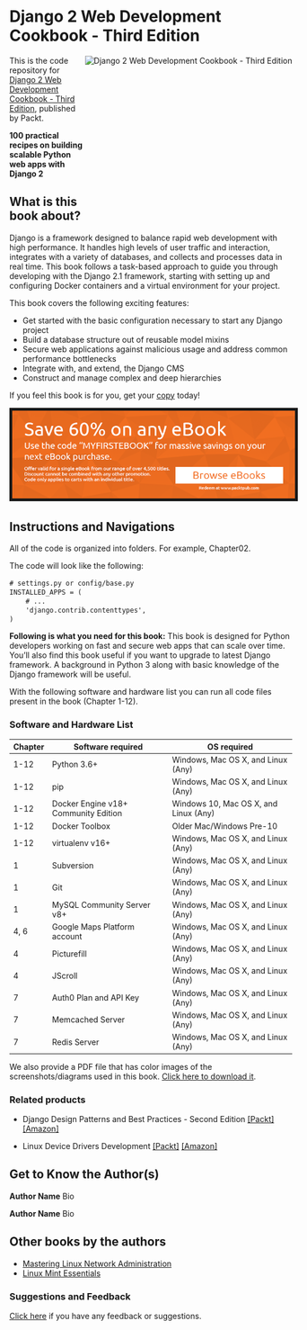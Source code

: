 # Django 2 Web Development Cookbook - Third Edition

<a href="https://www.packtpub.com/web-development/django-2-web-development-cookbook-third-edition?utm_source=GitHub&utm_medium=repository&utm_campaign=9781788290920"><img src="https://www.packtpub.com/sites/default/files/B09432_New_cover.png" alt="Django 2 Web Development Cookbook - Third Edition" height="256px" align="right"></a>

This is the code repository for [Django 2 Web Development Cookbook - Third Edition](https://www.packtpub.com/web-development/django-2-web-development-cookbook-third-edition?utm_source=GitHub&utm_medium=repository&utm_campaign=9781788290920), published by Packt.

**100 practical recipes on building scalable Python web apps with Django 2**

## What is this book about?
Django is a framework designed to balance rapid web development with high performance. It handles high levels of user traffic and interaction, integrates with a variety of databases, and collects and processes data in real time. This book follows a task-based approach to guide you through developing with the Django 2.1 framework, starting with setting up and configuring Docker containers and a virtual environment for your project.

This book covers the following exciting features: 
* Get started with the basic configuration necessary to start any Django project
* Build a database structure out of reusable model mixins
* Secure web applications against malicious usage and address common performance bottlenecks
* Integrate with, and extend, the Django CMS
* Construct and manage complex and deep hierarchies

If you feel this book is for you, get your [copy](https://www.amazon.com/dp/1788837681) today!

<a href="https://www.packtpub.com/?utm_source=github&utm_medium=banner&utm_campaign=GitHubBanner"><img src="https://raw.githubusercontent.com/PacktPublishing/GitHub/master/GitHub.png" 
alt="https://www.packtpub.com/" border="5" /></a>


## Instructions and Navigations
All of the code is organized into folders. For example, Chapter02.

The code will look like the following:
```
# settings.py or config/base.py
INSTALLED_APPS = ( 
    # ... 
    'django.contrib.contenttypes',
) 
```

**Following is what you need for this book:**
This book is designed for Python developers working on fast and secure web apps that can scale over time. You’ll also find this book useful if you want to upgrade to latest Django framework. A background in Python 3 along with basic knowledge of the Django framework will be useful.

With the following software and hardware list you can run all code files present in the book (Chapter 1-12).

### Software and Hardware List

| Chapter  | Software required                   | OS required                        |
| -------- | ------------------------------------| -----------------------------------|
| 1-12     | Python 3.6+                         | Windows, Mac OS X, and Linux (Any) |
| 1-12     | pip                                 | Windows, Mac OS X, and Linux (Any) |
| 1-12     | Docker Engine v18+ Community Edition| Windows 10, Mac OS X, and Linux (Any) |
| 1-12     | Docker Toolbox                      | Older Mac/Windows Pre-10 |
| 1-12     | virtualenv v16+                     | Windows, Mac OS X, and Linux (Any) |
| 1        | Subversion                          | Windows, Mac OS X, and Linux (Any) |
| 1        | Git                                 | Windows, Mac OS X, and Linux (Any) |
| 1        | MySQL Community Server v8+          | Windows, Mac OS X, and Linux (Any) |
| 4, 6     | Google Maps Platform account        | Windows, Mac OS X, and Linux (Any) |
| 4        | Picturefill                         | Windows, Mac OS X, and Linux (Any) |
| 4        | JScroll                             | Windows, Mac OS X, and Linux (Any) |
| 7        | Auth0 Plan and API Key              | Windows, Mac OS X, and Linux (Any) |
| 7        | Memcached Server                    | Windows, Mac OS X, and Linux (Any) |
| 7        | Redis Server                        | Windows, Mac OS X, and Linux (Any) |


We also provide a PDF file that has color images of the screenshots/diagrams used in this book. [Click here to download it](https://www.packtpub.com/sites/default/files/downloads/9781788837682_ColorImages.pdf).


### Related products <Other books you may enjoy>
* Django Design Patterns and Best Practices - Second Edition [[Packt]](https://www.packtpub.com/web-development/django-design-patterns-and-best-practices-second-edition?utm_source=GitHub&utm_medium=repository&utm_campaign=9781788831345) [[Amazon]](https://www.amazon.com/dp/1788831349)

* Linux Device Drivers Development [[Packt]](https://www.packtpub.com/networking-and-servers/linux-device-drivers-development?utm_source=github&utm_medium=repository&utm_campaign=9781785280009) [[Amazon]](https://www.amazon.com/dp/1788293770)

## Get to Know the Author(s)
**Author Name**
Bio

**Author Name**
Bio


## Other books by the authors
* [Mastering Linux Network Administration](https://www.packtpub.com/networking-and-servers/mastering-linux-network-administration?utm_source=github&utm_medium=repository&utm_campaign=9781784399597)
* [Linux Mint Essentials](https://www.packtpub.com/networking-and-servers/linux-mint-essentials?utm_source=github&utm_medium=repository&utm_campaign=9781782168157)

### Suggestions and Feedback
[Click here](https://docs.google.com/forms/d/e/1FAIpQLSdy7dATC6QmEL81FIUuymZ0Wy9vH1jHkvpY57OiMeKGqib_Ow/viewform) if you have any feedback or suggestions.
